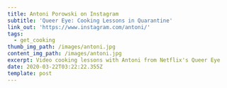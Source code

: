 ```yaml
---
title: Antoni Porowski on Instagram
subtitle: 'Queer Eye: Cooking Lessons in Quarantine'
link_out: 'https://www.instagram.com/antoni/'
tags:
  - get_cooking
thumb_img_path: /images/antoni.jpg
content_img_path: /images/antoni.jpg
excerpt: Video cooking lessons with Antoni from Netflix's Queer Eye
date: 2020-03-22T03:22:22.355Z
template: post
---
```


